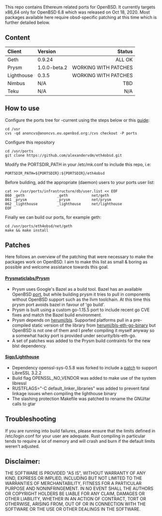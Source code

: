 
This repo contains Ethereum related ports for OpenBSD. It currently targets x86_64 only for OpenBSD 6.8 which was released on Oct 18, 2020. Most packages available here require obsd-specific patching at this time which is further detailed below.

## Content

| Client | Version | Status |
| :---         |     :---      |          ---: |
| Geth    | 0.9.24            | ALL OK    |
| Prysm   | 1.0.0-beta.2      | WORKING WITH PATCHES    |
| Lighthouse    | 0.3.5       | WORKING WITH PATCHES    |
| Nimbus        | N/A         | TBD |
| Teku          | N/A         | N/A    |

## How to use

Configure the ports tree for -current using the steps below or this [guide](https://www.openbsd.org/faq/ports/ports.html):
```
cd /usr
cvs -qd anoncvs@anoncvs.eu.openbsd.org:/cvs checkout -P ports
```

Configure this repository
```
cd /usr/ports
git clone https://github.com/alexandervdm/eth4obsd.git
```

Modify the PORTSDIR_PATH in your /etc/mk.conf to include this repo, i.e:
```
PORTSDIR_PATH=${PORTSDIR}:${PORTSDIR}/eth4obsd
```

Before building, add the appropriate (daemon) users to your ports user list:
```
cat >> /usr/ports/infrastructure/db/user.list << EOF
860 _geth               _geth           net/geth
861 _prysm              _prysm          net/prysm
862 _lighthouse         _lighthouse     net/lighthouse
EOF
```

Finally we can build our ports, for example geth:
```
cd /usr/ports/eth4obsd/net/geth
make && make install
```

## Patches

Here follows an overview of the patching that were necessary to make the packages work on OpenBSD. I aim to make this list as small & boring as possible and welcome assistance towards this goal.

#### [Prysmaticlabs/Prysm](https://github.com/prysmaticlabs/prysm)
- Prysm uses Google's Bazel as a build tool. Bazel has an available OpenBSD [port](https://marc.info/?l=openbsd-ports&m=159163098121456&w=2), but while building prysm it tries to pull in components without OpenBSD support such as the llvm toolchain. At this time this prysm port avoids bazel in favour of 'go build'.
- Prysm is built using a custom go-1.15.5 port to include recent go CVE fixes and match the Bazel build environment.
- Prysm depends on [herumi/bls](https://github.com/herumi/bls). Supported platforms pull in a pre-compiled static version of the library from [herumi/bls-eth-go-binary](https://github.com/herumi/bls-eth-go-binary) but OpenBSD is not one of them and I prefer compiling it myself anyway so a somewhat hacky port is provided under security/bls-eth-go.
- A set of patches was added to the Prysm build contraints for the new blst dependency.

#### [Sigp/Lighthouse](https://github.com/sigp/lighthouse)
- Dependency openssl-sys-0.5.8 was forked to include a [patch](https://github.com/alexandervdm/rust-openssl) to support LibreSSL 3.2.2
- Build flag OPENSSL_NO_VENDOR was added to make use of the system libressl
- RUSTFLAGS="-C default_linker_libraries" was added to prevent fatal linkage issues when compiling the lighthouse binary
- The slashing protection Makefile was patched to rename the GNU/tar calls to gtar

## Troubleshooting

If you are running into build failures, please ensure that the limits defined in /etc/login.conf for your user are adequate. Rust compiling in particular tends to require a lot of memory and will crash and burn if the default limits weren't adjusted.

## Disclaimer:

THE SOFTWARE IS PROVIDED "AS IS", WITHOUT WARRANTY OF ANY KIND, EXPRESS OR IMPLIED,
INCLUDING BUT NOT LIMITED TO THE WARRANTIES OF MERCHANTABILITY, FITNESS FOR A
PARTICULAR PURPOSE AND NONINFRINGEMENT. IN NO EVENT SHALL THE AUTHORS OR COPYRIGHT
HOLDERS BE LIABLE FOR ANY CLAIM, DAMAGES OR OTHER LIABILITY, WHETHER IN AN ACTION
OF CONTRACT, TORT OR OTHERWISE, ARISING FROM, OUT OF OR IN CONNECTION WITH THE
SOFTWARE OR THE USE OR OTHER DEALINGS IN THE SOFTWARE.



